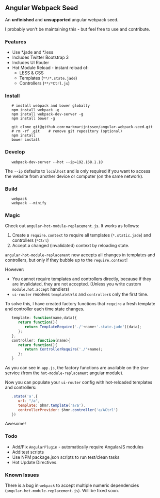 Angular Webpack Seed
--------------------

An **unfinished** and **unsupported** angular webpack seed.

I probably won't be maintaining this - but feel free to use and contribute.

### Features

* Use *.jade and *.less
* Includes Twitter Bootstrap 3
* Includes UI Router
* Hot Module Reload - instant reload of:
    * LESS & CSS
    * Templates (`**/*.state.jade`)
    * Controllers (`**/*Ctrl.js`)

### Install

```
   # install webpack and bower globally
   npm install webpack -g
   npm install webpack-dev-server -g
   npm install bower -g

   git clone git@github.com:markmarijnissen/angular-webpack-seed.git
   # rm -rf .git    # remove git repository (optional)
   npm install
   bower install
```

### Develop
```
   webpack-dev-server --hot --ip=192.168.1.10
```

The `--ip` defaults to `localhost` and is only required if you want to access the website from another device or computer (on the same network).

### Build
```
   webpack
   webpack --minify
```

### Magic

Check out `angular-hot-module-replacement.js`. It works as follows:

1. Create a `require.context` to require all templates (`*.static.jade`) and controllers (`*Ctrl`)
2. Accept a changed (invalidated) context by reloading state.

`angular-hot-module-replacement` now accepts all changes in templates and controllers, but only if they bubble up to the `require.context`! 

However:

* You cannot require templates and controllers directly, because if they are invalidated, they are not accepted. (Unless you write custom `module.hot.accept` handlers)
* `ui-router` resolves `templateUrl`s and `controller`s only the first time. 

To solve this, I have created factory functions that `require` a fresh template and controller each time state changes.

```js
   template: function(name,data){
      return function(){
         return TemplateRequire('./'+name+'.state.jade')(data);
      };
   },
   controller: function(name){
      return function(){
         return ControllerRequire('./'+name);
      };
   }
```

As you can see in `app.js`, the factory functions are available on the `$hmr` service (from the `hot-module-replacement` angular module).

Now you can populate your `ui-router` config with hot-reloaded templates and controllers:

```js
   .state('a',{
      url: "/a",
      template: $hmr.template('a/a'),
      controllerProvider: $hmr.controller('a/ACtrl')
   })
```

Awesome!

### Todo

* Add/Fix `AngularPlugin` - automatically require AngularJS modules
* Add test scripts
* Use NPM package.json scripts to run test/clean tasks 
* Hot Update Directives.

### Known Issues

There is a bug in `webpack` to accept multiple numeric dependencies (`angular-hot-module-replacement.js`). Will be fixed soon.